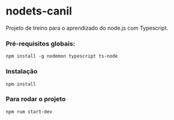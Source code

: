# nodets-canil
Projeto de treino para o aprendizado do node.js com Typescript.

### Pré-requisitos globais: 
`npm install -g nodemon typescript ts-node`

### Instalação 
`npm install`

### Para rodar o projeto 
`npm rum start-dev`